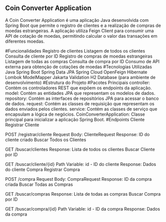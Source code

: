 ## Coin Converter Application
A Coin Converter Application é uma aplicação Java desenvolvida com Spring Boot que permite o registro de clientes e a realização de compras de moedas estrangeiras. A aplicação utiliza Feign Client para consumir uma API de cotação de moedas, permitindo calcular o valor das transações em diferentes moedas.

#Funcionalidades
Registro de clientes
Listagem de todos os clientes
Consulta de cliente por ID
Registro de compras de moedas estrangeiras
Listagem de todas as compras
Consulta de compra por ID
Consumo de API externa para obtenção de cotações de moedas
#Tecnologias Utilizadas
Java
Spring Boot
Spring Data JPA
Spring Cloud OpenFeign
Hibernate
Lombok
ModelMapper
Jakarta Validation
H2 Database (para ambiente de desenvolvimento)
#Estrutura do Projeto
#Pacotes Principais
controller: Contém os controladores REST que expõem os endpoints da aplicação.
model: Contém as entidades JPA que representam os modelos de dados.
repository: Contém as interfaces de repositórios JPA para acessar o banco de dados.
request: Contém as classes de requisição que representam os dados enviados pelos clientes.
service: Contém as classes de serviço que encapsulam a lógica de negócios.
CoinConverterApplication: Classe principal para inicializar a aplicação Spring Boot.
#Endpoints
Cliente
Registrar Cliente

POST /registrar/cliente
Request Body: ClienteRequest
Response: ID do cliente criado
Buscar Todos os Clientes

GET /buscar/clientes
Response: Lista de todos os clientes
Buscar Cliente por ID

GET /buscar/cliente/{id}
Path Variable: id - ID do cliente
Response: Dados do cliente
Compra
Registrar Compra

POST /compra
Request Body: CompraRequest
Response: ID da compra criada
Buscar Todas as Compras

GET /buscar/compras
Response: Lista de todas as compras
Buscar Compra por ID

GET /buscar/compra/{id}
Path Variable: id - ID da compra
Response: Dados da compra
